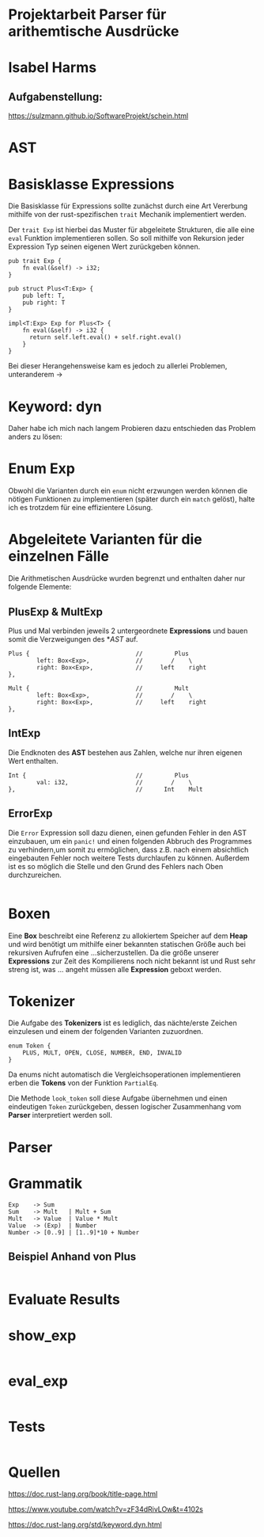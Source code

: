 # **Projektarbeit Parser für arithemtische Ausdrücke**
# Isabel Harms
## Aufgabenstellung:
https://sulzmann.github.io/SoftwareProjekt/schein.html

# **AST**
# Basisklasse Expressions
Die Basisklasse für Expressions sollte zunächst durch eine Art Vererbung mithilfe von der rust-spezifischen ```trait``` Mechanik implementiert werden.

Der ```trait Exp``` ist hierbei das Muster für abgeleitete Strukturen, die alle eine ```eval``` Funktion implementieren sollen. So soll mithilfe von Rekursion jeder Expression Typ seinen eigenen Wert zurückgeben können.

```
pub trait Exp { 
    fn eval(&self) -> i32; 
} 

pub struct Plus<T:Exp> { 
    pub left: T, 
    pub right: T 
}

impl<T:Exp> Exp for Plus<T> { 
    fn eval(&self) -> i32 { 
      return self.left.eval() + self.right.eval() 
    } 
} 

```
Bei dieser Herangehensweise kam es jedoch zu allerlei Problemen, unteranderem ->
# Keyword: dyn
Daher habe ich mich nach langem Probieren dazu entschieden das Problem anders zu lösen:
# **Enum Exp**
Obwohl die Varianten durch ein ```enum``` nicht erzwungen werden können die nötigen Funktionen zu implementieren (später durch ein ```match``` gelöst), halte ich es trotzdem für eine effizientere Lösung.
# Abgeleitete Varianten für die einzelnen Fälle
Die Arithmetischen Ausdrücke wurden begrenzt und enthalten daher nur folgende Elemente:

## PlusExp & MultExp
Plus und Mal verbinden  jeweils 2 untergeordnete **Expressions** und bauen somit die Verzweigungen des **AST* auf.
```
Plus {                              //         Plus
        left: Box<Exp>,             //        /    \
        right: Box<Exp>,            //     left    right
},

Mult {                              //         Mult
        left: Box<Exp>,             //        /    \
        right: Box<Exp>,            //     left    right
},
```

## IntExp
Die Endknoten des **AST** bestehen aus Zahlen, welche nur ihren eigenen Wert enthalten.
```
Int {                               //         Plus
        val: i32,                   //        /    \                   
},                                  //      Int    Mult
```
## ErrorExp
Die ```Error``` Expression soll dazu dienen, einen gefunden Fehler in den AST einzubauen, um ein ```panic!``` und einen folgenden Abbruch des Programmes zu verhindern,um somit zu ermöglichen, dass z.B. nach einem absichtlich eingebauten Fehler noch weitere Tests durchlaufen zu können. Außerdem ist es so möglich die Stelle und den Grund des Fehlers nach Oben durchzureichen.
```
```

# Boxen
Eine **Box** beschreibt eine Referenz zu allokiertem Speicher auf dem **Heap** und wird benötigt um mithilfe einer bekannten statischen Größe auch bei rekursiven Aufrufen eine ...sicherzustellen.
Da die größe unserer **Expressions** zur Zeit des Kompilierens noch nicht bekannt ist und Rust sehr streng ist, was ... angeht müssen alle **Expression** geboxt werden.

# **Tokenizer**

Die Aufgabe des **Tokenizers** ist es lediglich, das nächte/erste Zeichen einzulesen und einem der folgenden Varianten zuzuordnen.
```
enum Token {
    PLUS, MULT, OPEN, CLOSE, NUMBER, END, INVALID
} 
```
Da enums nicht automatisch die Vergleichsoperationen implementieren erben die **Tokens** von der Funktion ```PartialEq```.

Die Methode ```look_token``` soll diese Aufgabe übernehmen und einen eindeutigen ```Token``` zurückgeben, dessen logischer Zusammenhang vom **Parser** interpretiert werden soll.


# **Parser**

# Grammatik
```
Exp    -> Sum
Sum    -> Mult   | Mult + Sum
Mult   -> Value  | Value * Mult
Value  -> (Exp)  | Number
Number -> [0..9] | [1..9]*10 + Number
```
## Beispiel Anhand von Plus
```
```
# **Evaluate Results**
# show_exp
```
```
# eval_exp
```
```
# Tests
```
```

# **Quellen**

https://doc.rust-lang.org/book/title-page.html

https://www.youtube.com/watch?v=zF34dRivLOw&t=4102s

https://doc.rust-lang.org/std/keyword.dyn.html


